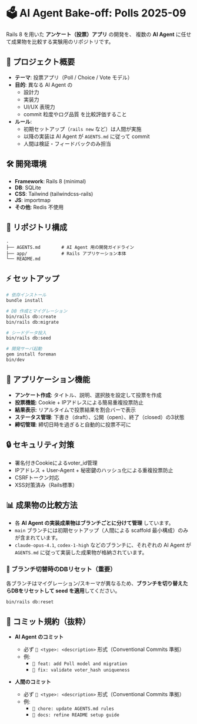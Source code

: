 # 🗳️ AI Agent Bake-off: Polls 2025-09

Rails 8 を用いた **アンケート（投票）アプリ** の開発を、
複数の **AI Agent** に任せて成果物を比較する実験用のリポジトリです。

## 🚀 プロジェクト概要

- **テーマ**: 投票アプリ（Poll / Choice / Vote モデル）
- **目的**: 異なる AI Agent の
  - 設計力
  - 実装力
  - UI/UX 表現力
  - commit 粒度やログ品質
  を比較評価すること
- **ルール**:
  - 初期セットアップ（`rails new` など）は人間が実施
  - 以降の実装は AI Agent が `AGENTS.md` に従って commit
  - 人間は検証・フィードバックのみ担当

## 🛠️ 開発環境

- **Framework**: Rails 8 (minimal)
- **DB**: SQLite
- **CSS**: Tailwind (tailwindcss-rails)
- **JS**: importmap
- **その他**: Redis 不使用

## 📂 リポジトリ構成

```
.
├── AGENTS.md        # AI Agent 用の開発ガイドライン
├── app/             # Rails アプリケーション本体
└── README.md
````

## ⚡ セットアップ

```bash
# 依存インストール
bundle install

# DB 作成とマイグレーション
bin/rails db:create
bin/rails db:migrate

# シードデータ投入
bin/rails db:seed

# 開発サーバ起動
gem install foreman
bin/dev
```

## 🎯 アプリケーション機能

- **アンケート作成**: タイトル、説明、選択肢を設定して投票を作成
- **投票機能**: Cookie + IPアドレスによる簡易重複投票防止
- **結果表示**: リアルタイムで投票結果を割合バーで表示
- **ステータス管理**: 下書き（draft）、公開（open）、終了（closed）の3状態
- **締切管理**: 締切日時を過ぎると自動的に投票不可に

## 🔒 セキュリティ対策

- 署名付きCookieによるvoter_id管理
- IPアドレス + User-Agent + 秘密鍵のハッシュ化による重複投票防止
- CSRFトークン対応
- XSS対策済み（Rails標準）

## 📊 成果物の比較方法

- 各 **AI Agent の実装成果物はブランチごとに分けて管理** しています。  
- `main` ブランチには初期セットアップ（人間による scaffold 最小構成）のみが含まれています。  
- `claude-opus-4.1`, `codex-1-high` などのブランチに、それぞれの AI Agent が `AGENTS.md` に従って実装した成果物が格納されています。  

### 🔀 ブランチ切替時のDBリセット（重要）

各ブランチはマイグレーション/スキーマが異なるため、**ブランチを切り替えたらDBをリセットして seed を適用**してください。

```bash
bin/rails db:reset
```

## 📑 コミット規約（抜粋）

- **AI Agent のコミット**  
  - 必ず `🤖 <type>: <description>` 形式（Conventional Commits 準拠）  
  - 例:  
    - `🤖 feat: add Poll model and migration`  
    - `🤖 fix: validate voter_hash uniqueness`  

- **人間のコミット**  
  - 必ず `🧑 <type>: <description>` 形式（Conventional Commits 準拠）  
  - 例:  
    - `🧑 chore: update AGENTS.md rules`  
    - `🧑 docs: refine README setup guide`  
